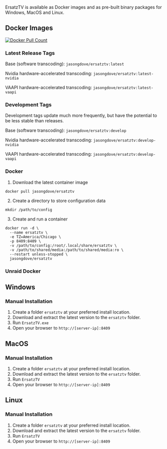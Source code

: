 ﻿ErsatzTV is available as Docker images and as pre-built binary packages for Windows, MacOS and Linux. 

## Docker Images

<a href="https://hub.docker.com/r/jasongdove/ersatztv"><img alt="Docker Pull Count" src="https://img.shields.io/docker/pulls/jasongdove/ersatztv"></a>

### Latest Release Tags

Base (software transcoding): `jasongdove/ersatztv:latest`

Nvidia hardware-accelerated transcoding: `jasongdove/ersatztv:latest-nvidia`

VAAPI hardware-accelerated transcoding: `jasongdove/ersatztv:latest-vaapi`

### Development Tags

Development tags update much more frequently, but have the potential to be less stable than releases. 

Base (software transcoding): `jasongdove/ersatztv:develop`

Nvidia hardware-accelerated transcoding: `jasongdove/ersatztv:develop-nvidia`

VAAPI hardware-accelerated transcoding: `jasongdove/ersatztv:develop-vaapi`

### Docker

1. Download the latest container image

```
docker pull jasongdove/ersatztv
```

2. Create a directory to store configuration data

```
mkdir /path/to/config
```

3. Create and run a container

```
docker run -d \
  --name ersatztv \
  -e TZ=America/Chicago \
  -p 8409:8409 \
  -v /path/to/config:/root/.local/share/ersatztv \
  -v /path/to/shared/media:/path/to/shared/media:ro \
  --restart unless-stopped \
  jasongdove/ersatztv
```

### Unraid Docker

## Windows

### Manual Installation

1. Create a folder `ersatztv` at your preferred install location.
2. Download and extract the latest version to the `ersatztv` folder.
3. Run `ErsatzTV.exe`
4. Open your browser to `http://[server-ip]:8409`

## MacOS

### Manual Installation

1. Create a folder `ersatztv` at your preferred install location.
2. Download and extract the latest version to the `ersatztv` folder.
3. Run `ErsatzTV`
4. Open your browser to `http://[server-ip]:8409`

## Linux

### Manual Installation

1. Create a folder `ersatztv` at your preferred install location.
2. Download and extract the latest version to the `ersatztv` folder.
3. Run `ErsatzTV`
4. Open your browser to `http://[server-ip]:8409`
